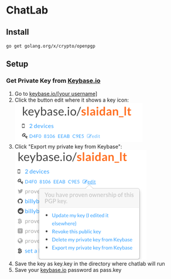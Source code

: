# ChatLab

## Install

    go get golang.org/x/crypto/openpgp

## Setup

### Get Private Key from [Keybase.io](https://keybase.io)

 1. Go to [keybase.io/[your username]](https://keybase.io/)
 2. Click the button edit where it shows a key icon:![](./imgs/get_priv_key1.png)
 3. Click "Export my private key from Keybase":![](./imgs/get_priv_key2.png)
 4. Save the key as key.key in the directory where chatlab will run
 5. Save your [keybase.io](https://keybase.io) password as pass.key
